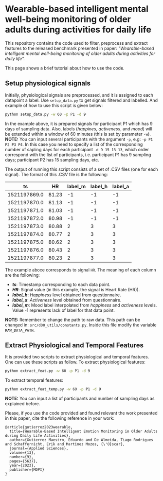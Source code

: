 # Wearable-based intelligent mental well-being monitoring of older adults during activities for daily life

This repository contains the code used to filter, preprocess and extract features to the released benchmark presented 
in paper: *"Wearable-based intelligent mental well-being monitoring of older adults during activities for daily life".*

This page shows a brief tutorial about how to use the code.

## Setup physiological signals
Initially, physiological signals are preprocessed, and it is assigned to each datapoint a label. Use `setup_data.py` to 
get signals filtered and labelled. And example of how to use this script is given below: 
  ```sh
  python setup_data.py -w 60 -p P1 -d 9
  ```
In the example above, it is prepared signals for participant P1 which has 9 days of sampling data. Also, labels 
(_happines_, _activeness_, and _mood_) will be extended within a window of 60 minutes (this is set by parameter `-w`).
**NOTE:** You can input several participants with the argument ``-p``, e.g: `-p P1 P2 P3 P4`. In this case you need to 
specify a list of the corresponding number of sapling days for each participant `-d 9 15 13 13`, which order correspond 
with the list of participants, i.e. participant P1 has 9 sampling days; participant P2 has 15 sampling days, etc.

The output of running this script consists of a set of .CSV files (one for each signal). The format of this .CSV file is
the following: 

| ts | HR | label_m | label_h | label_a |
| --- | --- | --- | --- |--- | 
| 1521197869.0 | 81.23 | -1 |	-1 | -1 |
1521197870.0 | 81.13 | -1 | -1 | -1
1521197871.0 | 81.03 | -1 | -1 | -1
1521197872.0 | 80.98 | -1 | -1 | -1
1521197873.0 | 80.88 | 2 | 3 | 3
1521197874.0 | 80.77 | 2 | 3 |3
1521197875.0 | 80.62 | 2 | 3 | 3
1521197876.0 | 80.43 | 2 | 3 | 3
1521197877.0 | 80.23 | 2 | 3 | 3

The example aboce corresponds to signal `HR`. The meaning of each column are the following: 
- **_ts_**: Timestamp corresponding to each data point. 
- **_HR_**: Signal value (in this example, the signal is Heart Rate (HR)).
- **_label_h_**: _Happiness_ level obtained from questionnaire. 
- _**label_a**_: _Activeness_ level obtained from questionnaire.
- **_label_m_**: Mood label interpolated from _happiness_ and _activeness_ levels. 
Value -1 represents lack of label for that data point.


**NOTE:** Remember to change the path to raw data. This path can be changed in: `src/d00_utils/constants.py`. Inside this 
file modify the variable `RAW_DATA_PATH`. 
## Extract Physiological and Temporal Features 
It is provided two scripts to extract physiological and temporal features. One can use these scripts as follow. 
To extract physiological features: 
  ```sh
  python extract_feat.py -w 60 -p P1 -d 9
  ```
To extract temporal features: 
  ```sh
  python extract_feat_temp.py -w 60 -p P1 -d 9
  ``` 
**NOTE:** You can input a list of participants and number of sampling days as explained before. 


Please, if you use the code provided and found relevant the work presented in this paper, cite the following reference in your work: 

```
@article{gutierrez2023wearable,
  title={Wearable-Based Intelligent Emotion Monitoring in Older Adults during Daily Life Activities},
  author={Gutierrez Maestro, Eduardo and De Almeida, Tiago Rodrigues and Schaffernicht, Erik and Martinez Mozos, {\'O}scar},
  journal={Applied Sciences},
  volume={13},
  number={9},
  pages={5637},
  year={2023},
  publisher={MDPI}
}
```

<!--
## Experiments Dataloaders 
 *TODO: To be defined whether dataloaders will be provided or not...*
-->
